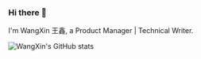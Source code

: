### Hi there 👋

<!--
**WangXin008/WangXin008** is a ✨ _special_ ✨ repository because its `README.md` (this file) appears on your GitHub profile.

Here are some ideas to get you started:

- 🔭 I’m currently working on ...
- 🌱 I’m currently learning ...
- 👯 I’m looking to collaborate on ...
- 🤔 I’m looking for help with ...
- 💬 Ask me about ...
- 📫 How to reach me: ...
- 😄 Pronouns: ...
- ⚡ Fun fact: ...
-->

I'm WangXin 王鑫, a Product Manager | Technical Writer.

![WangXin's GitHub stats](https://github-readme-stats.vercel.app/api?username=WangXin008&show_icons=true&theme=blue-green)
